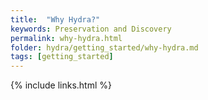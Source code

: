 ```yaml
---
title:  "Why Hydra?"
keywords: Preservation and Discovery
permalink: why-hydra.html
folder: hydra/getting_started/why-hydra.md
tags: [getting_started]
---
```


{% include links.html %}
